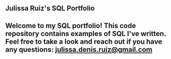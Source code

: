 ## Julissa Ruiz's SQL Portfolio 

## Welcome to my SQL portfolio! This code repository contains examples of SQL I've written. Feel free to take a look and reach out if you have any questions: julissa.denis.ruiz@gmail.com
